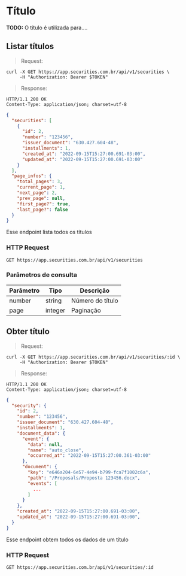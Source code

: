 # Título

**TODO:** O título é utilizada para....

## Listar títulos

> Request:

```shell
curl -X GET https://app.securities.com.br/api/v1/securities \
     -H "Authorization: Bearer $TOKEN"
```

> Response:

```shell
HTTP/1.1 200 OK
Content-Type: application/json; charset=utf-8
```

```json
{
  "securities": [
    {
      "id": 2,
      "number": "123456",
      "issuer_document": "630.427.604-48",
      "installments": 1,
      "created_at": "2022-09-15T15:27:00.691-03:00",
      "updated_at": "2022-09-15T15:27:00.691-03:00"
    }
  ],
  "page_infos": {
    "total_pages": 3,
    "current_page": 1,
    "next_page": 2,
    "prev_page": null,
    "first_page?": true,
    "last_page?": false
  }
}
```

Esse endpoint lista todos os títulos

### HTTP Request

`GET https://app.securities.com.br/api/v1/securities`

### Parâmetros de consulta

| Parâmetro | Tipo    | Descrição        |
| --------- | ------- | ---------------- |
| number    | string  | Número do título |
| page      | integer | Paginação        |

## Obter título

> Request:

```shell
curl -X GET https://app.securities.com.br/api/v1/securities/:id \
     -H "Authorization: Bearer $TOKEN"
```

> Response:

```shell
HTTP/1.1 200 OK
Content-Type: application/json; charset=utf-8
```

```json
{
  "security": {
    "id": 2,
    "number": "123456",
    "issuer_document": "630.427.604-48",
    "installments": 1,
    "document_data": {
      "event": {
        "data": null,
        "name": "auto_close",
        "occurred_at": "2022-09-15T15:27:00.361-03:00"
      },
      "document": {
        "key": "e646a204-6e57-4e94-b799-fca7f1002c6a",
        "path": "/Proposals/Proposta 123456.docx",
        "events": [
          ...
        ]
      }
    },
    "created_at": "2022-09-15T15:27:00.691-03:00",
    "updated_at": "2022-09-15T15:27:00.691-03:00",
  }
}
```

Esse endpoint obtem todos os dados de um título

### HTTP Request

`GET https://app.securities.com.br/api/v1/securities/:id`
